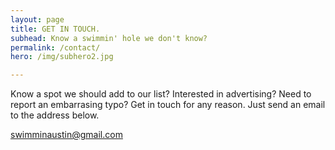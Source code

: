 ```yaml
---
layout: page
title: GET IN TOUCH.
subhead: Know a swimmin' hole we don't know?
permalink: /contact/
hero: /img/subhero2.jpg

--- 
```


<p>Know a spot we should add to our list? Interested in advertising? Need to report an embarrasing typo? Get in touch for any reason. Just send an email to the address below.</p>

<div class="email-callout"><a href="mailto:swimminaustin@gmail.com">swimminaustin@gmail.com</a></div>